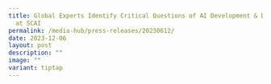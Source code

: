 ```yaml
---
title: Global Experts Identify Critical Questions of AI Development & Deployment
  at SCAI
permalink: /media-hub/press-releases/20230612/
date: 2023-12-06
layout: post
description: ""
image: ""
variant: tiptap
---
```

